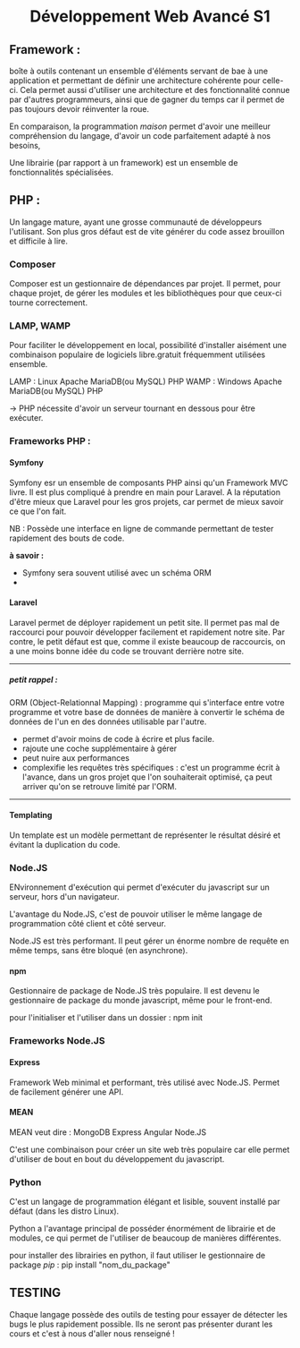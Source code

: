 <center> <h1> Développement Web Avancé S1 </h1> </center>

## Framework :

boîte à outils contenant un ensemble d'éléments servant de bae à une application et permettant de définir une architecture cohérente pour celle-ci.  Cela permet aussi d'utiliser une architecture et des fonctionnalité connue par d'autres programmeurs, ainsi que de gagner du temps car il permet de pas toujours devoir réinventer la roue.

En comparaison, la programmation *maison* permet d'avoir une meilleur compréhension du langage, d'avoir un code parfaitement adapté à nos besoins,

Une librairie (par rapport à un framework) est un ensemble de fonctionnalités spécialisées.

## PHP :

Un langage mature, ayant une grosse communauté de développeurs l'utilisant.  Son plus gros défaut est de vite générer du code assez brouillon et difficile à lire.

###  Composer

Composer est un gestionnaire de dépendances par projet.  Il permet, pour chaque projet, de gérer les modules et les bibliothèques pour que ceux-ci tourne correctement.

### LAMP, WAMP

Pour faciliter le développement en local, possibilité d'installer aisément une combinaison populaire de logiciels libre.gratuit fréquemment utilisées ensemble.

LAMP : Linux Apache MariaDB(ou MySQL) PHP
WAMP : Windows Apache MariaDB(ou MySQL) PHP

$\rightarrow$ PHP nécessite d'avoir un serveur tournant en dessous pour être exécuter.

### Frameworks PHP :

#### Symfony

Symfony esr un ensemble de composants PHP ainsi qu'un Framework MVC livre.  Il est plus compliqué à prendre en main pour Laravel.  A la réputation d'être mieux que Laravel pour les gros projets, car permet de mieux savoir ce que l'on fait.  

NB : Possède une interface en ligne de commande permettant de tester rapidement des bouts de code.

**à savoir :**

  * Symfony sera souvent utilisé avec un schéma ORM
  *

#### Laravel

Laravel permet de déployer rapidement un petit site.  Il permet pas mal de raccourci pour pouvoir développer facilement et rapidement notre site.  Par contre, le petit défaut est que, comme il existe beaucoup de raccourcis, on a une moins bonne idée du code se trouvant derrière notre site.

****
##### petit rappel :

ORM (Object-Relationnal Mapping) : programme qui s'interface entre votre programme et votre base de données de manière à convertir le schéma de données de l'un en des données utilisable par l'autre.

  * permet d'avoir moins de code à écrire et plus facile.
  * rajoute une coche supplémentaire à gérer
  * peut nuire aux performances
  * complexifie les requêtes très spécifiques : c'est un programme écrit à l'avance, dans un gros projet que l'on souhaiterait optimisé, ça peut arriver qu'on se retrouve limité par l'ORM.  

****

#### Templating

Un template est un modèle permettant de représenter le résultat désiré et évitant la duplication du code.

### Node.JS

ENvironnement d'exécution qui permet d'exécuter du javascript sur un serveur, hors d'un navigateur.

L'avantage du Node.JS, c'est de pouvoir utiliser le même langage de programmation côté client et côté serveur.

Node.JS est très performant.  Il peut gérer un énorme nombre de requête en même temps, sans être bloqué (en asynchrone).

#### npm

Gestionnaire de package de Node.JS très populaire.  Il est devenu le gestionnaire de package du monde javascript, même pour le front-end.

pour l'initialiser et l'utiliser dans un dossier : npm init

### Frameworks Node.JS

####  Express

Framework Web minimal et performant, très utilisé avec Node.JS.  Permet de facilement générer une API.

#### MEAN

MEAN veut dire : MongoDB Express Angular Node.JS

C'est une combinaison pour créer un site web très populaire car elle permet d'utiliser de bout en bout du développement du javascript.

### Python

C'est un langage de programmation élégant et lisible, souvent installé par défaut (dans les distro Linux).

Python a l'avantage principal de posséder énormément de librairie et de modules, ce qui permet de l'utiliser de beaucoup de manières différentes.

pour installer des librairies en python, il faut utiliser le gestionnaire de package *pip* : pip install "nom_du_package"

## TESTING

Chaque langage possède des outils de testing pour essayer de détecter les bugs le plus rapidement possible.  Ils ne seront pas présenter durant les cours et c'est à nous d'aller nous renseigné !
